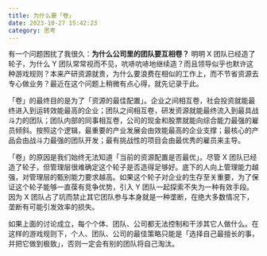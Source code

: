 ```yaml
---
title: 为什么要「卷」
date: 2023-10-27 15:42:23
category: 思考
---
```


有一个问题困扰了我很久：**为什么公司里的团队要互相卷？** 明明 X 团队已经造了轮子，为什么 Y 团队常常视而不见，吭哧吭哧地继续造？而且领导似乎也默许这种游戏规则？本来产研资源就贵，为什么要浪费在相似的工作上，而不节省资源去专心做业务？最近在这个问题上稍微有点心得，就先记录于此。

<!--more-->

「卷」的最终目的是为了「资源的最佳配置」。企业之间相互卷，社会投资就能最终进入到运转效能最高的企业；团队之间相互卷，研发资源就能最终流入到最具战斗力的团队；团队内部的同事相互卷，公司的现金和股票就能向综合能力最强的雇员倾斜。按照这个逻辑，最重要的产业发展会由效能最高的企业支撑；最核心的产品会由战斗力最强的团队开发；最有挑战性的项目会由最优秀的雇员来主导。

「卷」的原因是我们始终无法知道「当前的资源配置是否最优」。尽管 X 团队已经造了轮子，但管理层很难确定这个轮子是否造得足够好。底下的人向上管理能力越强，对管理层的甄别能力要求越高。如果这个轮子对企业的生存至关重要，为了保证这个轮子能够一直葆有竞争优势，引入 Y 团队一起探索不失为一种有效手段。因为 X 团队占了坑而禁止其它团队参与本身就是一种垄断，在绝大多数情况下，垄断有可能引发效率的损失。

如果上面的讨论成立，每个个体、团队、公司都无法控制和干涉其它人做什么。在这样的游戏规则下，个人、团队、公司的最佳策略只能是「选择自己最擅长的事，并把它做到极致」，否则一定会有别的团队将自己淘汰。
